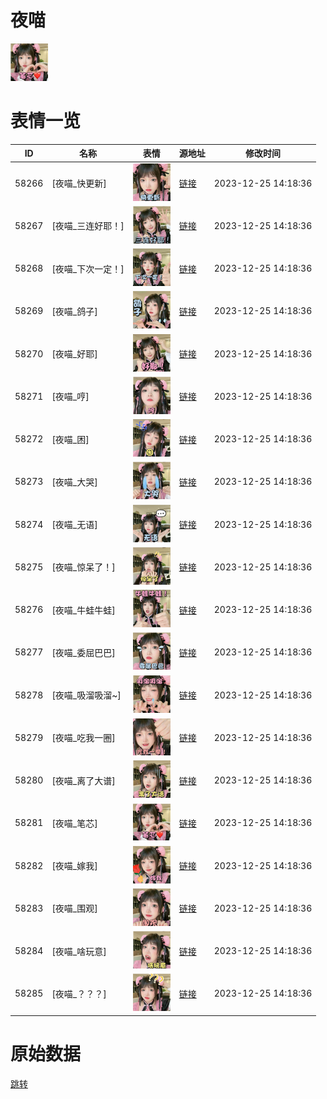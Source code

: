 # 夜喵

<img src="./cover.png" height="60" alt="cover" />

# 表情一览

|ID|名称|表情|源地址|修改时间|
|----|----|----|----|----|
|58266|[夜喵_快更新]|<img src="./pic/058266_%5B夜喵_快更新%5D.png" height="60" alt="快更新"/>|[链接](https://i0.hdslb.com/bfs/garb/9d8ec938120b4dadc31f7577561e79b5ddb270a0.png)|2023-12-25 14:18:36|
|58267|[夜喵_三连好耶！]|<img src="./pic/058267_%5B夜喵_三连好耶！%5D.png" height="60" alt="三连好耶！"/>|[链接](https://i0.hdslb.com/bfs/garb/6843641f7639f0786de669f36283af14fac56422.png)|2023-12-25 14:18:36|
|58268|[夜喵_下次一定！]|<img src="./pic/058268_%5B夜喵_下次一定！%5D.png" height="60" alt="下次一定！"/>|[链接](https://i0.hdslb.com/bfs/garb/cf4684e939687bd09aaaef85da451bf326e3907a.png)|2023-12-25 14:18:36|
|58269|[夜喵_鸽子]|<img src="./pic/058269_%5B夜喵_鸽子%5D.png" height="60" alt="鸽子"/>|[链接](https://i0.hdslb.com/bfs/garb/bfd189ce43299e370c5a2c5778fa60b9f2103633.png)|2023-12-25 14:18:36|
|58270|[夜喵_好耶]|<img src="./pic/058270_%5B夜喵_好耶%5D.png" height="60" alt="好耶"/>|[链接](https://i0.hdslb.com/bfs/garb/a584d8081a5ae5d8e26f6c099d977d9216d0ac38.png)|2023-12-25 14:18:36|
|58271|[夜喵_哼]|<img src="./pic/058271_%5B夜喵_哼%5D.png" height="60" alt="哼"/>|[链接](https://i0.hdslb.com/bfs/garb/b00f54e9d24db8e8afae88d762de26e6a89c57bc.png)|2023-12-25 14:18:36|
|58272|[夜喵_困]|<img src="./pic/058272_%5B夜喵_困%5D.png" height="60" alt="困"/>|[链接](https://i0.hdslb.com/bfs/garb/a371c15ee5fffca88db13fcb566a948dc29337b1.png)|2023-12-25 14:18:36|
|58273|[夜喵_大哭]|<img src="./pic/058273_%5B夜喵_大哭%5D.png" height="60" alt="大哭"/>|[链接](https://i0.hdslb.com/bfs/garb/e8753a4fa54e9e178c36a56cd5a9c187c163f5e2.png)|2023-12-25 14:18:36|
|58274|[夜喵_无语]|<img src="./pic/058274_%5B夜喵_无语%5D.png" height="60" alt="无语"/>|[链接](https://i0.hdslb.com/bfs/garb/4e01b53853edb091fe3bacb027e73c46b131da75.png)|2023-12-25 14:18:36|
|58275|[夜喵_惊呆了！]|<img src="./pic/058275_%5B夜喵_惊呆了！%5D.png" height="60" alt="惊呆了！"/>|[链接](https://i0.hdslb.com/bfs/garb/dd34c1b040b4dec16807611e71b8a76dad37200d.png)|2023-12-25 14:18:36|
|58276|[夜喵_牛蛙牛蛙]|<img src="./pic/058276_%5B夜喵_牛蛙牛蛙%5D.png" height="60" alt="牛蛙牛蛙"/>|[链接](https://i0.hdslb.com/bfs/garb/e9458dd0075d2c913cb8d10b72b6251da1f3692a.png)|2023-12-25 14:18:36|
|58277|[夜喵_委屈巴巴]|<img src="./pic/058277_%5B夜喵_委屈巴巴%5D.png" height="60" alt="委屈巴巴"/>|[链接](https://i0.hdslb.com/bfs/garb/f93b21a028c4958cd2b15851de93a20de4a8fea7.png)|2023-12-25 14:18:36|
|58278|[夜喵_吸溜吸溜~]|<img src="./pic/058278_%5B夜喵_吸溜吸溜~%5D.png" height="60" alt="吸溜吸溜~"/>|[链接](https://i0.hdslb.com/bfs/garb/e975bb72b4ac59a644547fb8a3e5b58253d55048.png)|2023-12-25 14:18:36|
|58279|[夜喵_吃我一圈]|<img src="./pic/058279_%5B夜喵_吃我一圈%5D.png" height="60" alt="吃我一圈"/>|[链接](https://i0.hdslb.com/bfs/garb/20c697c66de770b898677bc521b8ca6c493c65ed.png)|2023-12-25 14:18:36|
|58280|[夜喵_离了大谱]|<img src="./pic/058280_%5B夜喵_离了大谱%5D.png" height="60" alt="离了大谱"/>|[链接](https://i0.hdslb.com/bfs/garb/dca5cd17a5b3a6a003303c2fd3d9d05728849230.png)|2023-12-25 14:18:36|
|58281|[夜喵_笔芯]|<img src="./pic/058281_%5B夜喵_笔芯%5D.png" height="60" alt="笔芯"/>|[链接](https://i0.hdslb.com/bfs/garb/a9d4a99a24d5ccd71ec1d3524a4782c1ec5faa0c.png)|2023-12-25 14:18:36|
|58282|[夜喵_嫁我]|<img src="./pic/058282_%5B夜喵_嫁我%5D.png" height="60" alt="嫁我"/>|[链接](https://i0.hdslb.com/bfs/garb/c6a6b750c5efcc3caea527c154bd66cbf562414c.png)|2023-12-25 14:18:36|
|58283|[夜喵_围观]|<img src="./pic/058283_%5B夜喵_围观%5D.png" height="60" alt="围观"/>|[链接](https://i0.hdslb.com/bfs/garb/179b35df677e056d142a9860837e8cb5b433c008.png)|2023-12-25 14:18:36|
|58284|[夜喵_啥玩意]|<img src="./pic/058284_%5B夜喵_啥玩意%5D.png" height="60" alt="啥玩意"/>|[链接](https://i0.hdslb.com/bfs/garb/5b2beb1628dd514b3ff4ee915389e21f38279d9d.png)|2023-12-25 14:18:36|
|58285|[夜喵_？？？]|<img src="./pic/058285_%5B夜喵_？？？%5D.png" height="60" alt="？？？"/>|[链接](https://i0.hdslb.com/bfs/garb/d8358bb95bb883b1c26e89702d234a7e886ecb44.png)|2023-12-25 14:18:36|

# 原始数据

[跳转](./raw.json)

